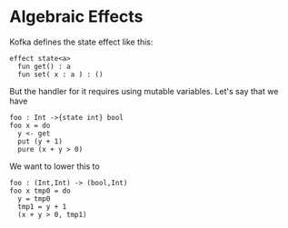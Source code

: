 # Algebraic Effects

Kofka defines the state effect like this:

    effect state<a>
      fun get() : a
      fun set( x : a ) : ()

But the handler for it requires using mutable variables. Let's say that we have

    foo : Int ->{state int} bool
    foo x = do
      y <- get
      put (y + 1)
      pure (x + y > 0)

We want to lower this to

    foo : (Int,Int) -> (bool,Int)
    foo x tmp0 = do
      y = tmp0
      tmp1 = y + 1
      (x + y > 0, tmp1)


